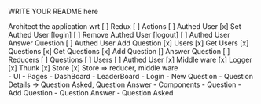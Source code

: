 WRITE YOUR README here 

Architect the application wrt
    [ ] Redux
        [ ] Actions 
            [ ] Authed User
                [x] Set Authed User [login]
                [ ] Remove Authed User [logout]
                [ ] Authed User Answer Question 
                [ ] Authed User Add Question
            [x] Users 
                [x] Get Users
            [x] Questions 
                [x] Get Questions
                [x] Add Question 
                [] Answer Question 
        [ ] Reducers 
            [ ] Questions
            [ ] Users 
            [ ] Authed User
        [x] Middle ware
            [x] Logger 
            [x] Thunk
        [x] Store 
            [x] Store => reducer, middle ware  
    - UI 
        - Pages 
            - DashBoard
            - LeaderBoard 
            - Login 
            - New Question 
            - Question Details -> Question Asked, Question Answer
        - Components 
            - Question 
            - Add Question 
            - Question Answer 
            - Question Asked 
      

  
